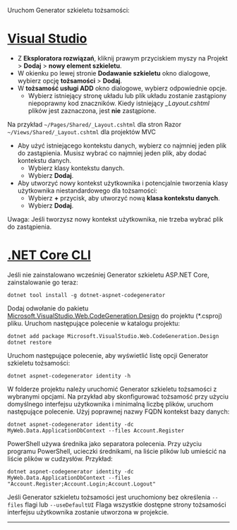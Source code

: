 Uruchom Generator szkieletu tożsamości:

# <a name="visual-studiotabvisual-studio"></a>[Visual Studio](#tab/visual-studio)

* Z **Eksploratora rozwiązań**, kliknij prawym przyciskiem myszy na Projekt > **Dodaj** > **nowy element szkieletu**.
* W okienku po lewej stronie **Dodawanie szkieletu** okno dialogowe, wybierz opcję **tożsamości** > **Dodaj**.
* W **tożsamość usługi ADD** okno dialogowe, wybierz odpowiednie opcje.
  * Wybierz istniejący stronę układu lub plik układu zostanie zastąpiony niepoprawny kod znaczników. Kiedy istniejący  *\_Layout.cshtml* plików jest zaznaczona, jest **nie** zastąpione.

 Na przykład `~/Pages/Shared/_Layout.cshtml` dla stron Razor `~/Views/Shared/_Layout.cshtml` dla projektów MVC
* Aby użyć istniejącego kontekstu danych, wybierz co najmniej jeden plik do zastąpienia. Musisz wybrać co najmniej jeden plik, aby dodać kontekstu danych.
  * Wybierz klasy kontekstu danych.
  * Wybierz **Dodaj**.
* Aby utworzyć nowy kontekst użytkownika i potencjalnie tworzenia klasy użytkownika niestandardowego dla tożsamości:
  * Wybierz **+** przycisk, aby utworzyć nową **klasa kontekstu danych**.
  * Wybierz **Dodaj**.

Uwaga: Jeśli tworzysz nowy kontekst użytkownika, nie trzeba wybrać plik do zastąpienia.

# <a name="net-core-clitabnetcore-cli"></a>[.NET Core CLI](#tab/netcore-cli)

Jeśli nie zainstalowano wcześniej Generator szkieletu ASP.NET Core, zainstalowanie go teraz:

```console
dotnet tool install -g dotnet-aspnet-codegenerator
```

Dodaj odwołanie do pakietu [Microsoft.VisualStudio.Web.CodeGeneration.Design](https://www.nuget.org/packages/Microsoft.VisualStudio.Web.CodeGeneration.Design/) do projektu (\*.csproj) pliku. Uruchom następujące polecenie w katalogu projektu:

```console
dotnet add package Microsoft.VisualStudio.Web.CodeGeneration.Design
dotnet restore
```

Uruchom następujące polecenie, aby wyświetlić listę opcji Generator szkieletu tożsamości:

```console
dotnet aspnet-codegenerator identity -h
```

W folderze projektu należy uruchomić Generator szkieletu tożsamości z wybranymi opcjami. Na przykład aby skonfigurować tożsamość przy użyciu domyślnego interfejsu użytkownika i minimalną liczbę plików, uruchom następujące polecenie. Użyj poprawnej nazwy FQDN kontekst bazy danych:

```console
dotnet aspnet-codegenerator identity -dc MyWeb.Data.ApplicationDbContext --files Account.Register
```

PowerShell używa średnika jako separatora polecenia. Przy użyciu programu PowerShell, ucieczki średnikami, na liście plików lub umieścić na liście plików w cudzysłów. Przykład:

```console
dotnet aspnet-codegenerator identity -dc MyWeb.Data.ApplicationDbContext --files "Account.Register;Account.Login;Account.Logout"
```

Jeśli Generator szkieletu tożsamości jest uruchomiony bez określenia `--files` flagi lub `--useDefaultUI` Flaga wszystkie dostępne strony tożsamości interfejsu użytkownika zostanie utworzona w projekcie.

---
